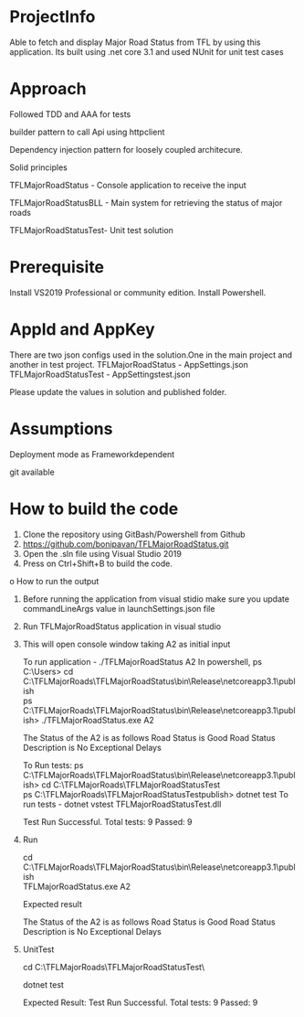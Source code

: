 # ProjectInfo
Able to fetch and display Major Road Status from TFL by using this application. Its built using .net core 3.1 and used NUnit for unit test cases

# Approach
Followed TDD and AAA for tests

builder pattern to call Api using httpclient

Dependency injection pattern for loosely coupled architecure.

Solid principles

TFLMajorRoadStatus - Console application to receive the input

TFLMajorRoadStatusBLL - Main system for retrieving the status of major roads

TFLMajorRoadStatusTest- Unit test solution

# Prerequisite
Install VS2019 Professional or community edition.
Install Powershell.

# AppId and AppKey
There are two json configs used in the solution.One in the main project and another in test project.
TFLMajorRoadStatus - AppSettings.json
TFLMajorRoadStatusTest - AppSettingstest.json

Please update the values in solution and published folder.

# Assumptions
Deployment mode as Frameworkdependent

git available

# How to build the code
1. Clone the repository using GitBash/Powershell from Github
2. https://github.com/bonipavan/TFLMajorRoadStatus.git
3. Open the .sln file using Visual Studio 2019
4. Press on Ctrl+Shift+B to build the code.

o	How to run the output
1. Before running the application from visual stidio make sure you update commandLineArgs value in launchSettings.json file
2. Run TFLMajorRoadStatus application in visual studio
3. This will open console window taking A2 as initial input
   
   To run application - ./TFLMajorRoadStatus A2
   In powershell, 
   ps C:\Users> cd C:\TFLMajorRoads\TFLMajorRoadStatus\bin\Release\netcoreapp3.1\publish\
   ps C:\TFLMajorRoads\TFLMajorRoadStatus\bin\Release\netcoreapp3.1\publish> ./TFLMajorRoadStatus.exe A2  
    
    The Status of the A2 is as follows
            Road Status is Good
            Road Status Description is No Exceptional Delays 
   
   To Run tests:
   ps C:\TFLMajorRoads\TFLMajorRoadStatus\bin\Release\netcoreapp3.1\publish> cd C:\TFLMajorRoads\TFLMajorRoadStatusTest\
   ps C:\TFLMajorRoads\TFLMajorRoadStatusTestpublish> dotnet test
   To run tests - dotnet vstest TFLMajorRoadStatusTest.dll

   Test Run Successful.
   Total tests: 9
	 Passed: 9   
 
4. Run
    
    cd C:\TFLMajorRoads\TFLMajorRoadStatus\bin\Release\netcoreapp3.1\publish\
    TFLMajorRoadStatus.exe A2
    
    Expected result
    
    The Status of the A2 is as follows
            Road Status is Good
            Road Status Description is No Exceptional Delays
     
4. UnitTest
     
     cd C:\TFLMajorRoads\TFLMajorRoadStatusTest\
     
     dotnet test
     
     Expected Result:
	Test Run Successful.
	Total tests: 9
	     Passed: 9      
